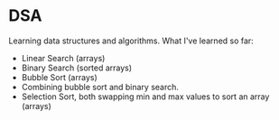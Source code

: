 # DSA
 Learning data structures and algorithms. 
 What I've learned so far:
 - Linear Search (arrays)
 - Binary Search (sorted arrays)
 - Bubble Sort (arrays)
 - Combining bubble sort and binary search.
 - Selection Sort, both swapping min and max values to sort an array (arrays)
